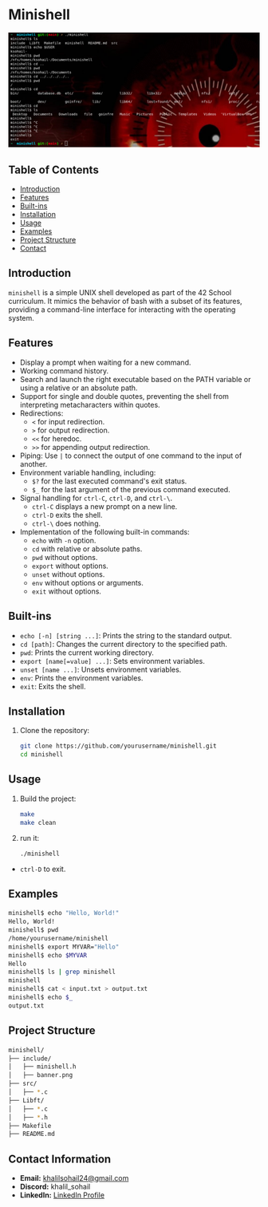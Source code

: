 # Minishell

![minishell](./include//banner.png)

## Table of Contents

- [Introduction](#introduction)
- [Features](#features)
- [Built-ins](#built-ins)
- [Installation](#installation)
- [Usage](#usage)
- [Examples](#examples)
- [Project Structure](#project-structure)
- [Contact](#Contact)

## Introduction

`minishell` is a simple UNIX shell developed as part of the 42 School curriculum. It mimics the behavior of bash with a subset of its features, providing a command-line interface for interacting with the operating system.

## Features

- Display a prompt when waiting for a new command.
- Working command history.
- Search and launch the right executable based on the PATH variable or using a relative or an absolute path.
- Support for single and double quotes, preventing the shell from interpreting metacharacters within quotes.
- Redirections:
  - `<` for input redirection.
  - `>` for output redirection.
  - `<<` for heredoc.
  - `>>` for appending output redirection.
- Piping: Use `|` to connect the output of one command to the input of another.
- Environment variable handling, including:
  - `$?` for the last executed command's exit status.
  - `$_` for the last argument of the previous command executed.
- Signal handling for `ctrl-C`, `ctrl-D`, and `ctrl-\`.
  - `ctrl-C` displays a new prompt on a new line.
  - `ctrl-D` exits the shell.
  - `ctrl-\` does nothing.
- Implementation of the following built-in commands:
  - `echo` with `-n` option.
  - `cd` with relative or absolute paths.
  - `pwd` without options.
  - `export` without options.
  - `unset` without options.
  - `env` without options or arguments.
  - `exit` without options.

## Built-ins

- `echo [-n] [string ...]`: Prints the string to the standard output.
- `cd [path]`: Changes the current directory to the specified path.
- `pwd`: Prints the current working directory.
- `export [name[=value] ...]`: Sets environment variables.
- `unset [name ...]`: Unsets environment variables.
- `env`: Prints the environment variables.
- `exit`: Exits the shell.

## Installation

1. Clone the repository:
   ```sh
   git clone https://github.com/yourusername/minishell.git
   cd minishell
    ```

## Usage

1. Build the project:
    ```sh
    make
    make clean
    ```
2. run it:
    ```sh
    ./minishell
    ```
  - `ctrl-D` to exit.

## Examples

```sh
minishell$ echo "Hello, World!"
Hello, World!
minishell$ pwd
/home/yourusername/minishell
minishell$ export MYVAR="Hello"
minishell$ echo $MYVAR
Hello
minishell$ ls | grep minishell
minishell
minishell$ cat < input.txt > output.txt
minishell$ echo $_
output.txt
```

## Project Structure

```sh
minishell/
├── include/
│   ├── minishell.h
│   ├── banner.png
├── src/
│   ├── *.c
├── Libft/
│   ├── *.c
│   ├── *.h
├── Makefile
├── README.md
```

## Contact Information

- **Email:** [khalilsohail24@gmail.com](mailto:khalilsohail24@gmail.com)
- **Discord:** khalil_sohail
- **LinkedIn:** [LinkedIn Profile](https://www.linkedin.com/in/khalil-sohail-5260892b8/)
